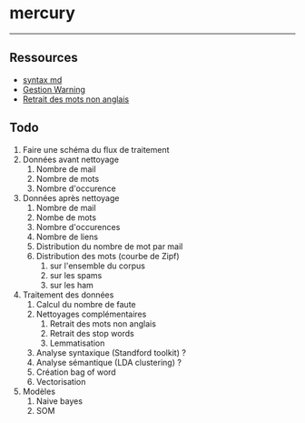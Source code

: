# mercury
***
## Ressources
* [syntax md](https://www.ionos.com/digitalguide/websites/web-development/readme-file/)
* [Gestion Warning](https://www.delftstack.com/howto/python/suppress-warnings-python/)
* [Retrait des mots non anglais](https://stackoverflow.com/questions/41290028/removing-non-english-words-from-text-using-python)

## Todo
1. Faire une schéma du flux de traitement
2. Données avant nettoyage
   1. Nombre de mail 
   2. Nombre de mots
   3. Nombre d'occurence
3. Données après nettoyage
   1. Nombre de mail
   2. Nombe de mots
   3. Nombre d'occurences
   4. Nombre de liens
   5. Distribution du nombre de mot par mail
   6. Distribution des mots (courbe de Zipf)
      1. sur l'ensemble du corpus
      2. sur les spams
      3. sur les ham
4. Traitement des données
   1. Calcul du nombre de faute
   2. Nettoyages complémentaires
      1. Retrait des mots non anglais
      2. Retrait des stop words
      3. Lemmatisation
   3. Analyse syntaxique (Standford toolkit) ?
   4. Analyse sémantique (LDA clustering) ?
   5. Création bag of word
   6. Vectorisation
5. Modèles
   1. Naive bayes
   2. SOM